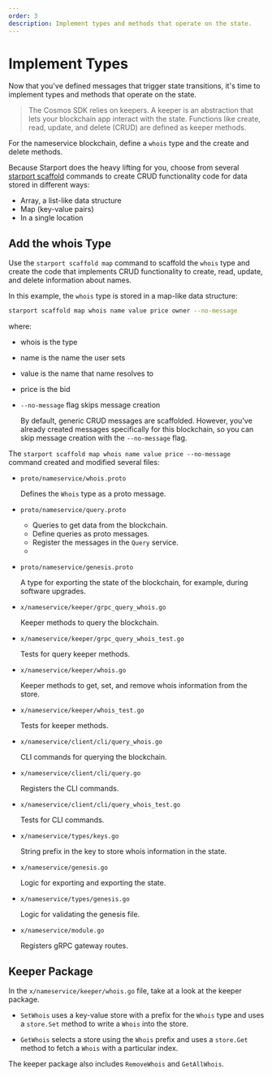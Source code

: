 ```yaml
---
order: 3
description: Implement types and methods that operate on the state.
---
```


# Implement Types 

Now that you've defined messages that trigger state transitions, it's time to implement types and methods that operate on the state.

> The Cosmos SDK relies on keepers. A keeper is an abstraction that lets your blockchain app interact with the state. Functions like create, read, update, and delete (CRUD) are defined as keeper methods. 

For the nameservice blockchain, define a `whois` type and the create and delete methods.

Because Starport does the heavy lifting for you, choose from several [starport scaffold](https://docs.starport.com/cli/#starport-scaffold) commands to create CRUD functionality code for data stored in different ways:

- Array, a list-like data structure
- Map (key-value pairs)
- In a single location  

## Add the whois Type

Use the `starport scaffold map` command to scaffold the `whois` type and create the code that implements CRUD functionality to create, read, update, and delete information about names. 

In this example, the `whois` type is stored in a map-like data structure:

```bash
starport scaffold map whois name value price owner --no-message
```

where:

- whois is the type
- name is the name the user sets
- value is the name that name resolves to
- price is the bid 
- `--no-message` flag skips message creation 

    By default, generic CRUD messages are scaffolded. However, you've already created messages specifically for this blockchain, so you can skip message creation with the `--no-message` flag.

The `starport scaffold map whois name value price --no-message` command created and modified several files:

* `proto/nameservice/whois.proto`

    Defines the `Whois` type as a proto message.

* `proto/nameservice/query.proto`

    * Queries to get data from the blockchain. 
    * Define queries as proto messages.
    * Register the messages in the `Query` service.
    * 
* `proto/nameservice/genesis.proto`

    A type for exporting the state of the blockchain, for example, during software upgrades.

* `x/nameservice/keeper/grpc_query_whois.go`

    Keeper methods to query the blockchain.

* `x/nameservice/keeper/grpc_query_whois_test.go`

    Tests for query keeper methods.

* `x/nameservice/keeper/whois.go`

    Keeper methods to get, set, and remove whois information from the store.

* `x/nameservice/keeper/whois_test.go`

    Tests for keeper methods.

* `x/nameservice/client/cli/query_whois.go`

    CLI commands for querying the blockchain.

* `x/nameservice/client/cli/query.go`

    Registers the CLI commands.

* `x/nameservice/client/cli/query_whois_test.go`

    Tests for CLI commands.

* `x/nameservice/types/keys.go`

    String prefix in the key to store whois information in the state.

* `x/nameservice/genesis.go`
 
    Logic for exporting and exporting the state.

* `x/nameservice/types/genesis.go`

    Logic for validating the genesis file.

* `x/nameservice/module.go`

    Registers gRPC gateway routes.

## Keeper Package

In the `x/nameservice/keeper/whois.go` file, take at a look at the keeper package. 

- `SetWhois` uses a key-value store with a prefix for the `Whois` type and uses a `store.Set` method to write a `Whois` into the store.

<!-- where is this? teach me please 
`Whois-value-` encodes the `Whois` type that is generated from a protocol buffer definition-->

- `GetWhois` selects a store using the `Whois` prefix and uses a `store.Get` method to fetch a `Whois` with a particular index.

The keeper package also includes `RemoveWhois` and `GetAllWhois`.

